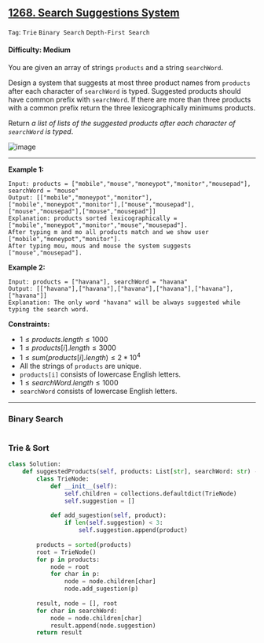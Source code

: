 ## [1268. Search Suggestions System](https://leetcode.com/problems/search-suggestions-system)

```Tag```: ```Trie``` ```Binary Search``` ```Depth-First Search```

#### Difficulty: Medium

You are given an array of strings ```products``` and a string ```searchWord```.

Design a system that suggests at most three product names from ```products``` after each character of ```searchWord``` is typed. Suggested products should have common prefix with ```searchWord```. If there are more than three products with a common prefix return the three lexicographically minimums products.

Return _a list of lists of the suggested products after each character of ```searchWord``` is typed_.

![image](https://github.com/quananhle/Python/assets/35042430/e0aa9e7e-07bc-4478-b8f7-02fcc52d14ed)

---

__Example 1:__
```
Input: products = ["mobile","mouse","moneypot","monitor","mousepad"], searchWord = "mouse"
Output: [["mobile","moneypot","monitor"],["mobile","moneypot","monitor"],["mouse","mousepad"],["mouse","mousepad"],["mouse","mousepad"]]
Explanation: products sorted lexicographically = ["mobile","moneypot","monitor","mouse","mousepad"].
After typing m and mo all products match and we show user ["mobile","moneypot","monitor"].
After typing mou, mous and mouse the system suggests ["mouse","mousepad"].
```

__Example 2:__
```
Input: products = ["havana"], searchWord = "havana"
Output: [["havana"],["havana"],["havana"],["havana"],["havana"],["havana"]]
Explanation: The only word "havana" will be always suggested while typing the search word.
```

__Constraints:__

- $1 \le products.length \le 1000$
- $1 \le products[i].length \le 3000$
- $1 \le sum(products[i].length) \le 2 * 10^{4}$
- All the strings of ```products``` are unique.
- ```products[i]``` consists of lowercase English letters.
- $1 \le searchWord.length \le 1000$
- ```searchWord``` consists of lowercase English letters.

---

### Binary Search

```Python

```

### Trie & Sort

```Python
class Solution:
    def suggestedProducts(self, products: List[str], searchWord: str) -> List[List[str]]:
        class TrieNode:
            def __init__(self):
                self.children = collections.defaultdict(TrieNode)
                self.suggestion = []
            
            def add_sugestion(self, product):
                if len(self.suggestion) < 3:
                    self.suggestion.append(product)
        
        products = sorted(products)
        root = TrieNode()
        for p in products:
            node = root
            for char in p:
                node = node.children[char]
                node.add_sugestion(p)
        
        result, node = [], root
        for char in searchWord:
            node = node.children[char]
            result.append(node.suggestion)
        return result
```
